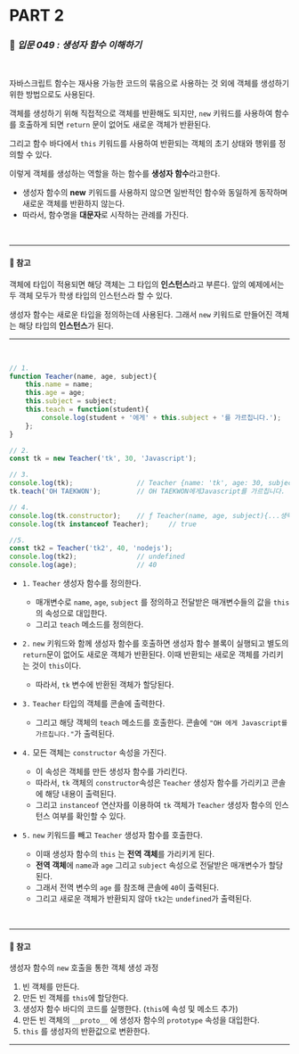 # PART 2

###  :pencil: ***입문 049 :  생성자 함수 이해하기***

<br>

자바스크립트 함수는 재사용 가능한 코드의 묶음으로 사용하는 것 외에 객체를 생성하기 위한 방법으로도 사용된다. 

객체를 생성하기 위해 직접적으로 객체를 반환해도 되지만, `new` 키워드를 사용하여 함수를 호출하게 되면 `return` 문이 없어도 새로운 객체가 반환된다. 

그리고 함수 바다에서 `this` 키워드를 사용하여 반환되는 객체의 초기 상태와 행위를 정의할 수 있다.

이렇게 객체를 생성하는 역할을 하는 함수를 **생성자 함수**라고한다.

- 생성자 함수의 **new** 키워드를 사용하지 않으면 일반적인 함수와 동일하게 동작하며 새로운 객체를 반환하지 않는다.
- 따라서, 함수명을 **대문자**로 시작하는 관례를 가진다.

<br>

---

#### :diamond_shape_with_a_dot_inside: ​참고

객체에 타입이 적용되면 해당 객체는 그 타입의 **인스턴스**라고 부른다. 앞의 예제에서는 두 객체 모두가 학생 타입의 인스턴스라 할 수 있다. 

생성자 함수는 새로운 타입을 정의하는데 사용된다. 그래서 `new` 키워드로 만들어진 객체는 해당 타입의 **인스턴스**가 된다.

---

<br>

```javascript
// 1.
function Teacher(name, age, subject){
    this.name = name;
    this.age = age;
    this.subject = subject;
    this.teach = function(student){
        console.log(student + '에게' + this.subject + '를 가르칩니다.');
    };
}

// 2.
const tk = new Teacher('tk', 30, 'Javascript');

// 3.
console.log(tk);				// Teacher {name: 'tk', age: 30, subject: 'Javascript', teach: ƒ}
tk.teach('OH TAEKWON');			// OH TAEKWON에게Javascript를 가르칩니다.

// 4.
console.log(tk.constructor);	// ƒ Teacher(name, age, subject){...생략...}
console.log(tk instanceof Teacher);		// true

//5.
const tk2 = Teacher('tk2', 40, 'nodejs');
console.log(tk2);				// undefined
console.log(age);				// 40
```

- `1.`  `Teacher` 생성자 함수를 정의한다.
  - 매개변수로 `name`, `age`, `subject` 를 정의하고 전달받은 매개변수들의 값을 `this`의 속성으로 대입한다.
  - 그리고 `teach` 메소드를 정의한다.
- `2.` `new` 키워드와 함께 생성자 함수를 호출하면 생성자 함수 블록이 실행되고 별도의 `return`문이 없어도 새로운 객체가 반환된다. 이때 반환되는 새로운 객체를 가리키는 것이 `this`이다.
  - 따라서, `tk` 변수에 반환된 객체가 할당된다.

- `3.` `Teacher` 타입의 객체를 콘솔에 출력한다. 
  - 그리고 해당 객체의 `teach` 메소드를 호출한다. 콘솔에 `"OH 에게 Javascript를 가르칩니다."`가 출력된다. 

- `4.` 모든 객체는 `constructor` 속성을 가진다.
  - 이 속성은 객체를 만든 생성자 함수를 가리킨다. 
  - 따라서, `tk` 객체의 `constructor`속성은 `Teacher` 생성자 함수를 가리키고 콘솔에 해당 내용이 출력된다.
  - 그리고 `instanceof` 연산자를 이용하여 `tk` 객체가 `Teacher` 생성자 함수의 인스턴스 여부를 확인할 수 있다.

- `5.` `new` 키워드를 빼고 `Teacher` 생성자 함수를 호출한다.
  - 이때 생성자 함수의 `this` 는 **전역 객체**를 가리키게 된다.
  - **전역 객체**에 `name`과 `age` 그리고 `subject` 속성으로 전달받은 매개변수가 할당된다.
  - 그래서 전역 변수의 `age` 를 참조해 콘솔에 `40`이 출력된다. 
  - 그리고 새로운 객체가 반환되지 않아 `tk2`는 `undefined`가 출력된다.

<br>

---

#### :diamond_shape_with_a_dot_inside: ​참고

생성자 함수의 `new` 호출을 통한 객체 생성 과정

1. 빈 객체를 만든다.
2. 만든 빈 객체를 `this`에 할당한다.
3. 생성자 함수 바디의 코드를 실행한다. (`this`에 속성 및 메소드 추가)
4. 만든 빈 객체의 `__proto__` 에 생성자 함수의 `prototype` 속성을 대입한다.
5. `this` 를 생성자의 반환값으로 변환한다.

---

<br>
